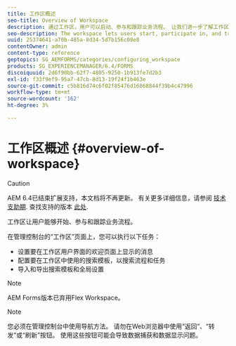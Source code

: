 ```yaml
---
title: 工作区概述
seo-title: Overview of Workspace
description: 通过工作区，用户可以启动、参与和跟踪业务流程。 让我们进一步了解工作区。
seo-description: The workspace lets users start, participate in, and track business processes. Let us learn more about the workspace.
uuid: 25374641-a70b-485a-8d34-5d7b156c08e8
contentOwner: admin
content-type: reference
geptopics: SG_AEMFORMS/categories/configuring_workspace
products: SG_EXPERIENCEMANAGER/6.4/FORMS
discoiquuid: 2d6f90bb-62f7-4805-9250-1b913fe7d2b3
exl-id: f33f9ef9-95a7-47cb-8d13-19f24f1b463e
source-git-commit: c5b816d74c6f02f85476d16868844f39b4c47996
workflow-type: tm+mt
source-wordcount: '162'
ht-degree: 3%

---
```


# 工作区概述 {#overview-of-workspace}

>[!CAUTION]
>
>AEM 6.4已结束扩展支持，本文档将不再更新。 有关更多详细信息，请参阅 [技术支助期](https://helpx.adobe.com/cn/support/programs/eol-matrix.html). 查找支持的版本 [此处](https://experienceleague.adobe.com/docs/).

工作区让用户能够开始、参与和跟踪业务流程。

在管理控制台的“工作区”页面上，您可以执行以下任务：

* 设置要在工作区用户界面的欢迎页面上显示的消息
* 配置要在工作区中使用的搜索模板，以搜索流程和任务
* 导入和导出搜索模板和全局设置

>[!NOTE]
>
>AEM Forms版本已弃用Flex Workspace。

>[!NOTE]
>
>您必须在管理控制台中使用导航方法。 请勿在Web浏览器中使用“返回”、“转发”或“刷新”按钮。 使用这些按钮可能会导致数据捕获和数据显示问题。
